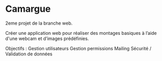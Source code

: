 # Camargue

2eme projet de la branche web.

Créer une application web pour réaliser des montages basiques à l’aide d'une webcam et d’images prédéfinies.

Objectifs :
Gestion utilisateurs 
Gestion permissions 
Mailing 
Sécurité / Validation de données


